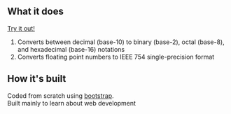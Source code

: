 ## What it does

<a href="https://aaroncql.github.io/CS2100-tools/">Try it out!</a>

1) Converts between decimal (base-10) to binary (base-2), octal (base-8), and
hexadecimal (base-16) notations
2) Converts floating point numbers to IEEE 754 single-precision format

## How it's built

Coded from scratch using <a href="https://getbootstrap.com/">bootstrap</a>.  
Built mainly to learn about web development
